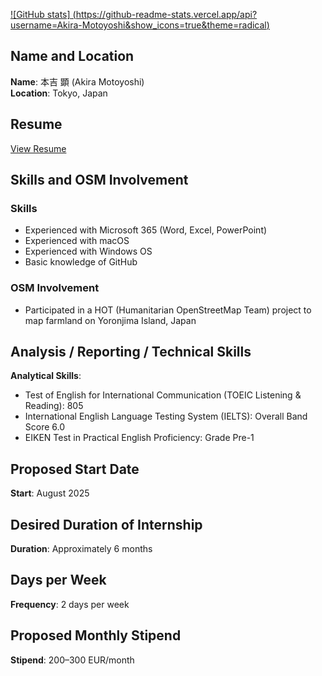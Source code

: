 [![GitHub stats]
(https://github-readme-stats.vercel.app/api?username=Akira-Motoyoshi&show_icons=true&theme=radical)](https://github.com/anuraghazra/github-readme-stats)



## Name and Location
**Name**: 本吉 顕 (Akira Motoyoshi)  
**Location**: Tokyo, Japan  

## Resume
[View Resume](https://docs.google.com/document/d/1cXoBosztKb3o6JWq3nH8ma-6j4TIXSwE/edit?usp=drivesdk&ouid=116995004467562008310&rtpof=true&sd=true)

## Skills and OSM Involvement
### Skills
- Experienced with Microsoft 365 (Word, Excel, PowerPoint)  
- Experienced with macOS  
- Experienced with Windows OS  
- Basic knowledge of GitHub  

### OSM Involvement
- Participated in a HOT (Humanitarian OpenStreetMap Team) project to map farmland on Yoronjima Island, Japan  

## Analysis / Reporting / Technical Skills
**Analytical Skills**:
- Test of English for International Communication (TOEIC Listening & Reading): 805  
- International English Language Testing System (IELTS): Overall Band Score 6.0  
- EIKEN Test in Practical English Proficiency: Grade Pre-1  


## Proposed Start Date
**Start**: August 2025

## Desired Duration of Internship
**Duration**: Approximately 6 months

## Days per Week
**Frequency**: 2 days per week

## Proposed Monthly Stipend
**Stipend**: 200–300 EUR/month
